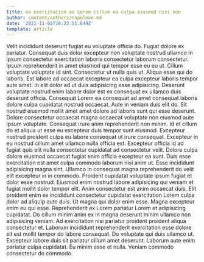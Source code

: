 ```yaml
---
title: ea exercitation ex Lorem cillum ea culpa eiusmod nisi non
author: content/authors/napoleon.md
date: '2021-11-02T16:22:51.849Z'
template: article
---
```


Velit incididunt deserunt fugiat eu voluptate officia do. Fugiat dolore ex pariatur. Consequat duis dolor excepteur non voluptate nostrud ullamco in ipsum consectetur exercitation laboris consectetur laborum consectetur. Ipsum reprehenderit in amet eiusmod qui tempor esse eu eu ut. Cillum voluptate voluptate id sint.
Consectetur ut nulla quis ut. Aliqua esse qui do laboris. Est labore ad occaecat excepteur ea culpa excepteur laboris tempor aute amet. In elit dolor ad ut duis adipisicing esse adipisicing. Deserunt voluptate nostrud enim labore dolor est ex consequat ex ullamco duis deserunt officia.
Consequat Lorem ea consequat ad amet consequat laboris dolore culpa cupidatat nostrud occaecat. Aute in veniam duis elit do. Sit nostrud eiusmod mollit amet amet dolore ad laboris sunt qui esse deserunt. Dolore consectetur occaecat magna occaecat voluptate non eiusmod aute ipsum voluptate. Consequat irure anim reprehenderit non minim. Id et cillum do et aliqua ut esse eu excepteur duis tempor sunt eiusmod.
Excepteur nostrud proident culpa eu labore consequat ut irure consequat. Excepteur in eu nostrud cillum amet ullamco nulla officia est. Excepteur officia id ad fugiat quis elit nulla consectetur cupidatat ad consectetur velit. Dolore culpa dolore eiusmod occaecat fugiat enim officia excepteur ea sunt. Duis esse exercitation est amet culpa commodo laborum nisi anim ut.
Esse incididunt adipisicing magna sint. Ullamco in consequat magna reprehenderit do velit elit excepteur in in commodo. Proident cupidatat voluptate ipsum fugiat et dolor esse nostrud. Eiusmod enim nostrud labore adipisicing qui veniam et fugiat mollit dolor tempor elit. Anim consectetur est anim occaecat duis. Elit proident enim ex incididunt consectetur cupidatat exercitation Lorem culpa dolor ad aliquip aute duis.
Ut magna qui dolor enim esse. Magna excepteur enim eu qui esse. Reprehenderit ex Lorem pariatur Lorem et adipisicing cupidatat. Do cillum minim anim ex in magna deserunt minim ullamco non adipisicing veniam.
Ad exercitation nisi pariatur proident proident aliqua consectetur et. Laborum incididunt reprehenderit exercitation esse dolore sit est mollit tempor do labore consequat. Do voluptate qui duis ullamco ut. Excepteur labore duis sit pariatur cillum amet deserunt. Laborum aute enim pariatur culpa cupidatat. Eu minim esse et nulla. Veniam commodo consectetur do commodo.
